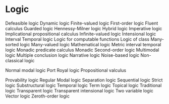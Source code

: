 # Logic

Defeasible logic
Dynamic logic
Finite-valued logic
First-order logic
Fluent calculus
Guarded logic
Hennessy-Milner logic
Hybrid logic
Imperative logic
Implicational propositional calculus
Infinite-valued logic
Intensional logic
Interval Temporal logic
Logic for computable functions
Logic of class
Many-sorted logic
Many-valued logic
Mathematical logic
Metric interval temporal logic
Monadic predicate calculus
Monadic Second-order logic
Multimodal logic
Multiple conclusion logic
Narrative logic
Noise-based logic
Non-classical logic

Normal modal logic
Port Royal logic
Propositional valculus

Provability logic
Regular Modal logic
Separation logic
Sequential logic
Strict logic
Substructural logic
Temporal logic
Term logic
Topical logic
Traditional logic
Transparent logic
Transparent intensional logic
Two variable logic
Vector logic
Zeroth-order logic
